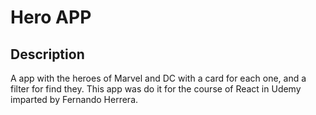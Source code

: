# Hero APP

## Description

A app with the heroes of Marvel and DC with a card for each one, and a filter for find they. This app was do it for the course of React in Udemy imparted by Fernando Herrera.

